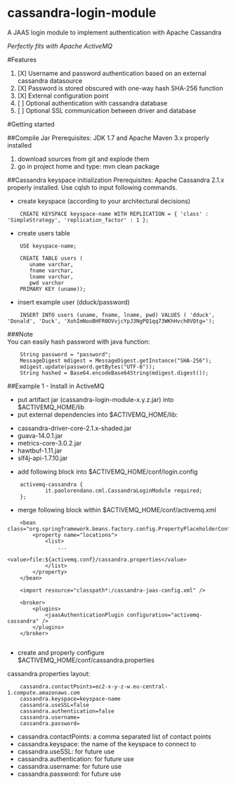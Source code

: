 # cassandra-login-module
A JAAS login module to implement authentication with Apache Cassandra

*Perfectly fits with Apache ActiveMQ*

#Features

1. [X] Username and password authentication based on an external cassandra datasource
2. [X] Password is stored obscured with one-way hash SHA-256 function
3. [X] External configuration point
4. [ ] Optional authentication with cassandra database
5. [ ] Optional SSL communication between driver and database

#Getting started

##Compile Jar
Prerequisites: JDK 1.7 and Apache Maven 3.x properly installed

1. download sources from git and explode them
2. go in project home and type: mvn clean package

##Cassandra keyspace initialization
Prerequisites: Apache Cassandra 2.1.x properly installed. Use cqlsh to input following commands.

*   create keyspace (according to your architectural decisions)

```
	CREATE KEYSPACE keyspace-name WITH REPLICATION = { 'class' : 'SimpleStrategy', 'replication_factor' : 1 };
```

*   create users table 

```
	USE keyspace-name;
```
	
```
	CREATE TABLE users (
	   uname varchar,
	   fname varchar,
	   lname varchar,
	   pwd varchar
	PRIMARY KEY (uname));
```

*   insert example user (dduck/password)

```
	INSERT INTO users (uname, fname, lname, pwd) VALUES ( 'dduck', 'Donald', 'Duck', 'XohImNooBHFR0OVvjcYpJ3NgPQ1qq73WKhHvch0VQtg=');
```

###Note  
You can easily hash password with java function:

```
	String password = "password";
	MessageDigest mdigest = MessageDigest.getInstance("SHA-256");
	mdigest.update(password.getBytes("UTF-8"));
	String hashed = Base64.encodeBase64String(mdigest.digest());
```

##Example 1 - Install in ActiveMQ

*   put artifact jar (cassandra-login-module-x.y.z.jar) into $ACTIVEMQ_HOME/lib
*   put external dependencies into $ACTIVEMQ_HOME/lib:
  - cassandra-driver-core-2.1.x-shaded.jar
  - guava-14.0.1.jar
  - metrics-core-3.0.2.jar
  - hawtbuf-1.11.jar
  - slf4j-api-1.7.10.jar


*   add following block into $ACTIVEMQ_HOME/conf/login.config

```
	activemq-cassandra {
    		it.paolorendano.cml.CassandraLoginModule required;
	};
```

*   merge following block within $ACTIVEMQ_HOME/conf/activemq.xml

```
	<bean class="org.springframework.beans.factory.config.PropertyPlaceholderConfigurer">
		<property name="locations">
			<list>
				...
				<value>file:${activemq.conf}/cassandra.properties</value>
			</list>
		</property>
	</bean>
	
	<import resource="classpath*:/cassandra-jaas-config.xml" />
	
	<broker>
		<plugins>
			<jaasAuthenticationPlugin configuration="activemq-cassandra" />
		</plugins>
	</broker>
	
```

*   create and properly configure $ACTIVEMQ_HOME/conf/cassandra.properties

cassandra.properties layout:

```
	cassandra.contactPoints=ec2-x-y-z-w.eu-central-1.compute.amazonaws.com
	cassandra.keyspace=keyspace-name
	cassandra.useSSL=false
	cassandra.authentication=false
	cassandra.username=
	cassandra.password=
```

- cassandra.contactPoints: a comma separated list of contact points
- cassandra.keyspace: the name of the keyspace to connect to
- cassandra.useSSL: for future use
- cassandra.authentication: for future use
- cassandra.username: for future use
- cassandra.password: for future use

